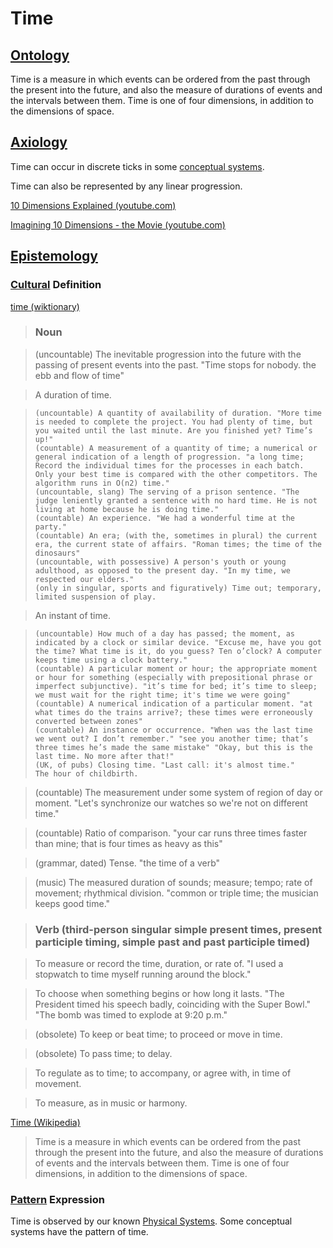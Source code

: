 # Time

## [Ontology](./ontology.md)

Time is a measure in which events can be ordered from the past through the present into the future, and also the measure of durations of events and the intervals between them. Time is one of four dimensions, in addition to the dimensions of space.

## [Axiology](./axiology.md)

Time can occur in discrete ticks in some [conceptual systems](./conceptual-systems).

Time can also be represented by any linear progression.

<a href="https://www.youtube.com/watch?v=p4Gotl9vRGs" target="_blank">10 Dimensions Explained (youtube.com)</a>

<a href="https://www.youtube.com/watch?v=gg85IH3vghA" target="_blank">Imagining 10 Dimensions - the Movie (youtube.com)</a>

## [Epistemology](./epistemology.md)

### [Cultural](./culture.md) Definition

<a href="http://en.wiktionary.org/wiki/time" target="_blank">time (wiktionary)</a>

> ### Noun

> (uncountable) The inevitable progression into the future with the passing of present events into the past. "Time stops for nobody. the ebb and flow of time"

> A duration of time.

>     (uncountable) A quantity of availability of duration. "More time is needed to complete the project. You had plenty of time, but you waited until the last minute. Are you finished yet? Time’s up!"
>     (countable) A measurement of a quantity of time; a numerical or general indication of a length of progression. "a long time; Record the individual times for the processes in each batch. Only your best time is compared with the other competitors. The algorithm runs in O(n2) time."
>     (uncountable, slang) The serving of a prison sentence. "The judge leniently granted a sentence with no hard time. He is not living at home because he is doing time."
>     (countable) An experience. "We had a wonderful time at the party."
>     (countable) An era; (with the, sometimes in plural) the current era, the current state of affairs. "Roman times; the time of the dinosaurs"
>     (uncountable, with possessive) A person's youth or young adulthood, as opposed to the present day. "In my time, we respected our elders."
>     (only in singular, sports and figuratively) Time out; temporary, limited suspension of play.

> An instant of time.

>     (uncountable) How much of a day has passed; the moment, as indicated by a clock or similar device. "Excuse me, have you got the time? What time is it, do you guess? Ten o’clock? A computer keeps time using a clock battery."
>     (countable) A particular moment or hour; the appropriate moment or hour for something (especially with prepositional phrase or imperfect subjunctive). "it’s time for bed; it’s time to sleep; we must wait for the right time; it's time we were going"
>     (countable) A numerical indication of a particular moment. "at what times do the trains arrive?; these times were erroneously converted between zones"
>     (countable) An instance or occurrence. "When was the last time we went out? I don’t remember." "see you another time; that’s three times he’s made the same mistake" "Okay, but this is the last time. No more after that!"
>     (UK, of pubs) Closing time. "Last call: it's almost time."
>     The hour of childbirth.

> (countable) The measurement under some system of region of day or moment. "Let's synchronize our watches so we're not on different time."

> (countable) Ratio of comparison. "your car runs three times faster than mine; that is four times as heavy as this"

> (grammar, dated) Tense. "the time of a verb"

> (music) The measured duration of sounds; measure; tempo; rate of movement; rhythmical division. "common or triple time; the musician keeps good time."

> ### Verb (third-person singular simple present times, present participle timing, simple past and past participle timed)

> To measure or record the time, duration, or rate of. "I used a stopwatch to time myself running around the block."

> To choose when something begins or how long it lasts. "The President timed his speech badly, coinciding with the Super Bowl." "The bomb was timed to explode at 9:20 p.m."

> (obsolete) To keep or beat time; to proceed or move in time.

> (obsolete) To pass time; to delay.

> To regulate as to time; to accompany, or agree with, in time of movement.

> To measure, as in music or harmony.

<a href="https://en.wikipedia.org/wiki/Time" target="_blank">Time (Wikipedia)</a>

> Time is a measure in which events can be ordered from the past through the present into the future, and also the measure of durations of events and the intervals between them. Time is one of four dimensions, in addition to the dimensions of space.

### [Pattern](./pattern.md) Expression

Time is observed by our known [Physical Systems](./physical-system.md). Some conceptual systems have the pattern of time.
